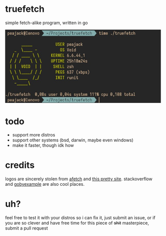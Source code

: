 # truefetch

simple fetch-alike program, written in go

![a screenshot, demonstrating example of truefetch output](./truefetch.jpg)

# todo

- support more distros
- support other systems (bsd, darwin, maybe even windows)
- make it faster, though idk how

# credits

logos are sincerely stolen from [afetch](https://github.com/13-CF/afetch) and [this pretty site](https://ascii.co.uk/art/linux).
stackoverflow and [gobyexample](https://gobyexample.com) are also cool places.

# uh?

feel free to test it with your distros so i can fix it, just submit an issue, or if you are so clever and have free time for this piece of ~~shit~~ masterpiece, submit a pull request
